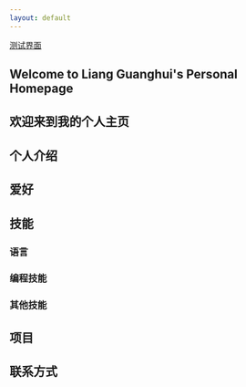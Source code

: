 ```yaml
---
layout: default
---
```

[测试界面](./test2.html)

## Welcome to Liang Guanghui's Personal Homepage
## 欢迎来到我的个人主页

## 个人介绍

## 爱好

## 技能

### 语言

### 编程技能

### 其他技能

## 项目

## 联系方式


